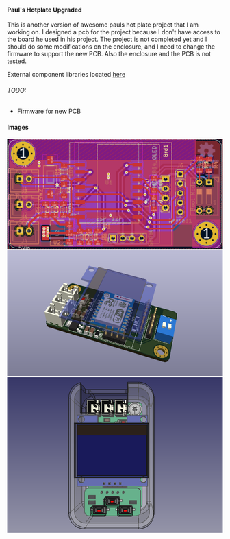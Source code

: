#### Paul's Hotplate Upgraded

This is another version of awesome pauls hot plate project that I am working on. I designed a pcb for the project because I don't have access to the board he used in his project.
The project is not completed yet and I should do some modifications on the enclosure, and I need to change the firmware to support the new PCB. Also the enclosure and the PCB is not tested.

External component libraries located [here](https://github.com/the-this-pointer/kicad-my-libraries)

###### TODO:

- Firmware for new PCB

#### Images

![PCB](./images/board.PNG)
![3D Model](./images/board3d.PNG)
![Enclosure](./images/enclosure2.PNG)
